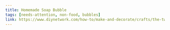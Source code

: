 ```yaml
---
title: Homemade Soap Bubble
tags: [needs-attention, non-food, bubbles]
link: https://www.diynetwork.com/how-to/make-and-decorate/crafts/the-two-best-homemade-soap-bubble-recipes
---
```


